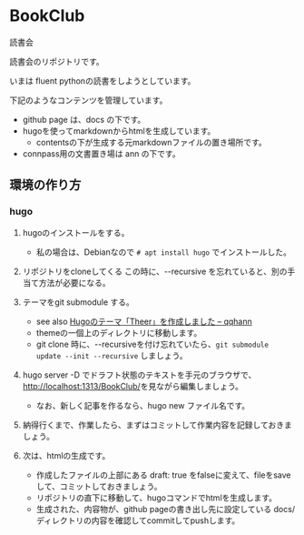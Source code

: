 # BookClub
読書会

読書会のリポジトリです。

いまは fluent pythonの読書をしようとしています。

下記のようなコンテンツを管理しています。

- github page は、docs の下です。
- hugoを使ってmarkdownからhtmlを生成しています。
    - contentsの下が生成する元markdownファイルの置き場所です。
- connpass用の文書置き場は ann の下です。

## 環境の作り方

### hugo

1. hugoのインストールをする。
    - 私の場合は、Debianなので `# apt install hugo` でインストールした。

1. リポジトリをcloneしてくる この時に、--recursive を忘れていると、別の手当て方法が必要になる。
1. テーマをgit submodule する。
    - see also [Hugoのテーマ「Theer」を作成しました – qqhann](https://qqhann.dev/blog/theer-stroy/)
    - themeの一個上のディレクトリに移動します。
    - git clone 時に、--recursiveを付け忘れていたら、`git submodule update --init --recursive` しましょう。
1. hugo server -D でドラフト状態のテキストを手元のブラウザで、<http://localhost:1313/BookClub/>を見ながら編集しましょう。
    - なお、新しく記事を作るなら、hugo new ファイル名です。
1. 納得行くまで、作業したら、まずはコミットして作業内容を記録しておきましょう。
1. 次は、htmlの生成です。
    - 作成したファイルの上部にある draft: true をfalseに変えて、fileをsaveして、コミットしておきましょう。
    - リポジトリの直下に移動して、hugoコマンドでhtmlを生成します。
    - 生成された、内容物が、github pageの書き出し先に設定している docs/ ディレクトリの内容を確認してcommitしてpushします。
